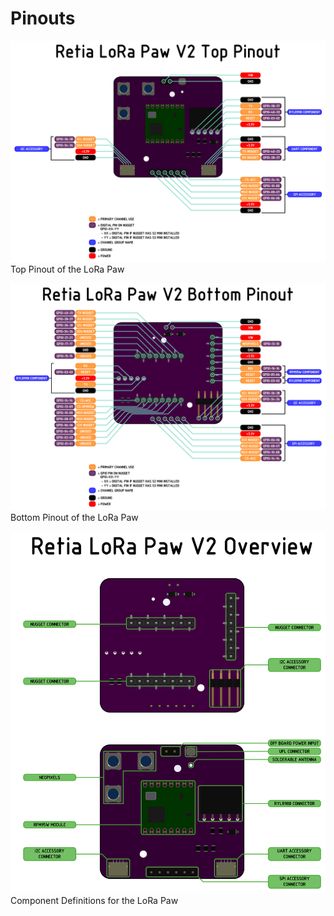 # Pinouts

![Top Pinout](../assets/Pinout_LoRa_Paw_V2_Top.png)
Top Pinout of the LoRa Paw

![Bottom Pinout](../assets/Pinout_LoRa_Paw_V2_Bottom.png)
Bottom Pinout of the LoRa Paw

![Component Definitions](../assets/Board_Overview_LoRa_Paw_V2.png)
Component Definitions for the LoRa Paw

